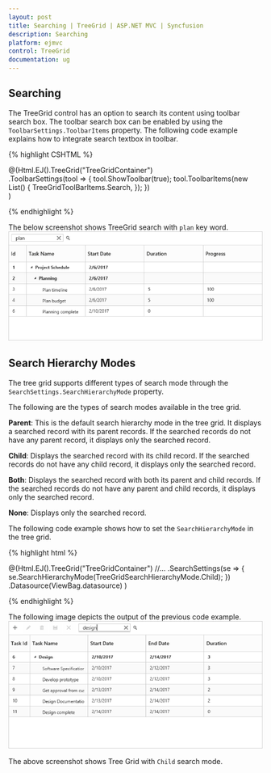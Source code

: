 ```yaml
---
layout: post
title: Searching | TreeGrid | ASP.NET MVC | Syncfusion
description: Searching
platform: ejmvc
control: TreeGrid
documentation: ug
---
```


## Searching

The TreeGrid control has an option to search its content using toolbar search box. The toolbar search box can be enabled by using the `ToolbarSettings.ToolbarItems` property. The following code example explains how to integrate search textbox in toolbar.

{% highlight CSHTML %}

@(Html.EJ().TreeGrid("TreeGridContainer")             
    .ToolbarSettings(tool =>
    {
        tool.ShowToolbar(true);
        tool.ToolbarItems(new List<TreeGridToolBarItems>()
        {
            TreeGridToolBarItems.Search, 
        });
    })      
)

{% endhighlight %}

The below screenshot shows TreeGrid search with `plan` key word.
![](Searching_images/Searching_img1.png)

## Search Hierarchy Modes

The tree grid supports different types of search mode through the `SearchSettings.SearchHierarchyMode` property.

The following are the types of search modes available in the tree grid.

**Parent**: This is the default search hierarchy mode in the tree grid. It displays a searched record with its parent records. If the searched records do not have any parent record, it displays only the searched record.

**Child**: Displays the searched record with its child record. If the searched records do not have any child record, it displays only the searched record.

**Both**: Displays the searched record with both its parent and child records. If the searched records do not have any parent and child records, it displays only the searched record.

**None**: Displays only the searched record.

The following code example shows how to set the `SearchHierarchyMode` in the tree grid.

{% highlight html %}

@(Html.EJ().TreeGrid("TreeGridContainer")
     //...
     .SearchSettings(se => {
         se.SearchHierarchyMode(TreeGridSearchHierarchyMode.Child);
     })
     .Datasource(ViewBag.datasource)
 )

{% endhighlight %}

The following image depicts the output of the previous code example.
![](Searching_images/SearchHierarchyModes_img1.png)

The above screenshot shows Tree Grid with `Child` search mode.
